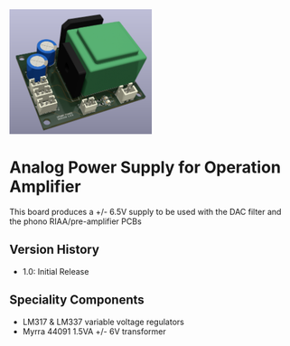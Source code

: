 <img src="screenshot.png" width="50%">

# Analog Power Supply for Operation Amplifier

This board produces a +/- 6.5V supply to be used with the DAC filter and the phono RIAA/pre-amplifier PCBs

## Version History

- 1.0: Initial Release

## Speciality Components

* LM317 & LM337 variable voltage regulators
* Myrra 44091 1.5VA +/- 6V transformer

